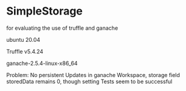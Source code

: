 # SimpleStorage
for evaluating the use of truffle and ganache

ubuntu 20.04

Truffle v5.4.24 

ganache-2.5.4-linux-x86_64

Problem: No persistent Updates in ganache Workspace, storage field storedData remains 0, though setting Tests seem to be successful
